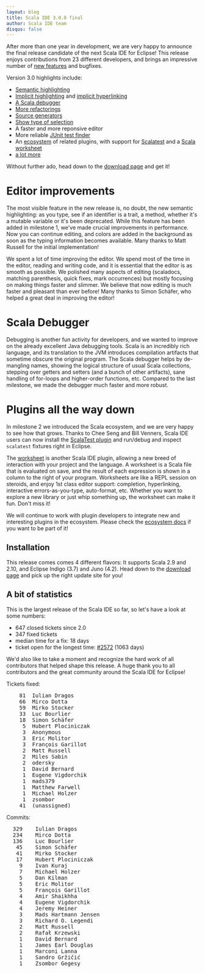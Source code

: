 ```yaml
---
layout: blog
title: Scala IDE 3.0.0 final
author: Scala IDE team
disqus: false
---
```


After more than one year in development, we are very happy to announce the final release candidate of the next
Scala IDE for Eclipse! This release enjoys contributions from 23 different developers, and brings
an impressive number of [new features][helium-docs] and bugfixes.

Version 3.0 highlights include:

* [Semantic highlighting][sem-high]
* [Implicit highlighting][impl-high] and [implicit hyperlinking][impl-hyper]
* [A Scala debugger][debugger]
* [More refactorings][new-refactor]
* [Source generators][source-gen]
* [Show type of selection][show-tpe]
* A faster and more reponsive editor
* More reliable [JUnit test finder][junit-finder]
* An [ecosystem][ecosystem] of related plugins, with support for [Scalatest][scalatest] and a [Scala worksheet][scala-worksheet]
* [a lot more][changelog]

Without further ado, head down to the [download page][download] and get it!

# Editor improvements

The most visible feature in the new release is, no doubt, the new semantic highlighting: as you type,
see if an identifier is a trait, a method, whether it's a mutable variable or it's been deprecated. While
this feature has been added in milestone 1, we've made crucial improvements in performance. Now you can
continue editing, and colors are added in the background as soon as the typing information becomes available.
Many thanks to Matt Russell for the initial implementation!

We spent a lot of time improving the editor. We spend most of the time in the editor, reading and writing code,
and it is essential that the editor is as smooth as possible. We polished many aspects of editing (scaladocs,
matching parenthesis, quick fixes, mark occurrences) but mostly focusing on making things faster and slimmer.
We believe that now editing is much faster and pleasant than ever before! Many thanks to Simon Schäfer, who
helped a great deal in improving the editor!

# Scala Debugger

Debugging is another fun activity for developers, and we wanted to improve on the already excellent Java debugging tools. Scala is
an incredibly rich language, and its translation to the JVM introduces compilation artifacts that sometime obscure
the original program. The Scala debugger helps by de-mangling names, showing the logical structure of usual Scala
collections, stepping over getters and setters (and a bunch of other artifacts), sane handling of for-loops and
higher-order functions, etc. Compared to the last milestone, we made the debugger much faster and more robust.

# Plugins all the way down

In milestone 2 we introduced the Scala ecosystem, and we are very happy to see how that grows. Thanks to Chee Seng and
Bill Venners, Scala IDE users can now install the [ScalaTest plugin][scalatest] and run/debug and inspect `scalatest` fixtures
right in Eclipse.

The [worksheet][scala-worksheet] is another Scala IDE plugin, allowing a new breed of interaction with your project and the language.
A worksheet is a Scala file that is evaluated on save, and the result of each expression is shown in a column to the right of your program. Worksheets are like a REPL session on steroids, and enjoy 1st class editor support: completion, hyperlinking, interactive errors-as-you-type, auto-format, etc. Whether you want to explore a new library or just whip something up, the worksheet can make it fun. Don't miss it!

We will continue to work with plugin developers to integrate new and interesting plugins in the ecosystem. Please check the
[ecosystem docs][ecosystem] if you want to be part of it!

## Installation

This release comes comes 4 different flavors: It supports Scala 2.9 and 2.10, and Eclipse Indigo (3.7) and Juno (4.2).
Head down to the [download page][download] and pick up the right update site for you!


## A bit of statistics

This is the largest release of the Scala IDE so far, so let's have a look at some numbers:

* 647 closed tickets since 2.0
* 347 fixed tickets
* median time for a fix: 18 days
* ticket open for the longest time: [#2572](https://scala-ide-portfolio.assembla.com/spaces/scala-ide/tickets/2572) (1063 days)

We'd also like to take a moment and recognize the hard work of all contributors that helped shape this release. A huge thank you to all contributors and the great community around the Scala IDE for Eclipse!

Tickets fixed:

<pre>
    81	Iulian Dragos
    66	Mirco Dotta
    59	Mirko Stocker
    33	Luc Bourlier
    18	Simon Schäfer
     5	Hubert Plociniczak
     3	Anonymous
     3	Eric Molitor
     3	François Garillot
     2	Matt Russell
     2	Miles Sabin
     2	odersky
     1	David Bernard
     1	Eugene Vigdorchik
     1	mads379
     1	Matthew Farwell
     1	Michael Holzer
     1	zsombor
    41	(unassigned)
</pre>

Commits:

<pre>
  329	 Iulian Dragos
  234	 Mirco Dotta
  136	 Luc Bourlier
   45	 Simon Schäfer
   41	 Mirko Stocker
   17	 Hubert Plociniczak
    9	 Ivan Kuraj
    7	 Michael Holzer
    5	 Dan Kilman
    5	 Eric Molitor
    5	 François Garillot
    4	 Amir Shaikhha
    4	 Eugene Vigdorchik
    4	 Jeremy Heiner
    3	 Mads Hartmann Jensen
    3	 Richard O. Legendi
    2	 Matt Russell
    2	 Rafał Krzewski
    1	 David Bernard
    1	 James Earl Douglas
    1	 Marconi Lanna
    1	 Sandro Gržičić
    1	 Zsombor Gegesy
</pre>


[final-notes]: http://www.scala-lang.org/node/27499
[sem-high]: http://scala-ide.org/docs/current-user-doc/features/typingviewing/semantic-highlighting/index.html
[impl-high]: http://scala-ide.org/docs/current-user-doc/features/typingviewing/implicit-highlighting/index.html
[impl-hyper]: http://scala-ide.org/docs/current-user-doc/features/navigating/implicit-hyperlinking.html
[debugger]: http://scala-ide.org/docs/current-user-doc/features/scaladebugger/index.html
[new-refactor]: http://scala-ide.org/docs/current-user-doc/features/typingviewing/refactoring/index.html#Move_Class__Object_or_Trait_Refactoring_new
[source-gen]: http://scala-ide.org/docs/current-user-doc/features/typingviewing/source-generators/index.html
[show-tpe]: http://scala-ide.org/docs/current-user-doc/features/typingviewing/show-type-of-selection.html
[junit-finder]: http://scala-ide.org/docs/current-user-doc/features/test-finder/index.html
[ecosystem]: https://github.com/scala-ide/ecosystem/wiki
[scalatest]: http://www.scalatest.org/user_guide/using_scalatest_with_eclipse
[scala-worksheet]: https://github.com/scala-ide/scala-worksheet/wiki/Getting-Started
[changelog]: http://scala-ide.org/docs/changelog.html#3_0_0_-_codename_Helium
[download]: http://scala-ide.org/download/current.html#300_release
[helium-docs]: http://scala-ide.org/docs/current-user-doc/features.html

